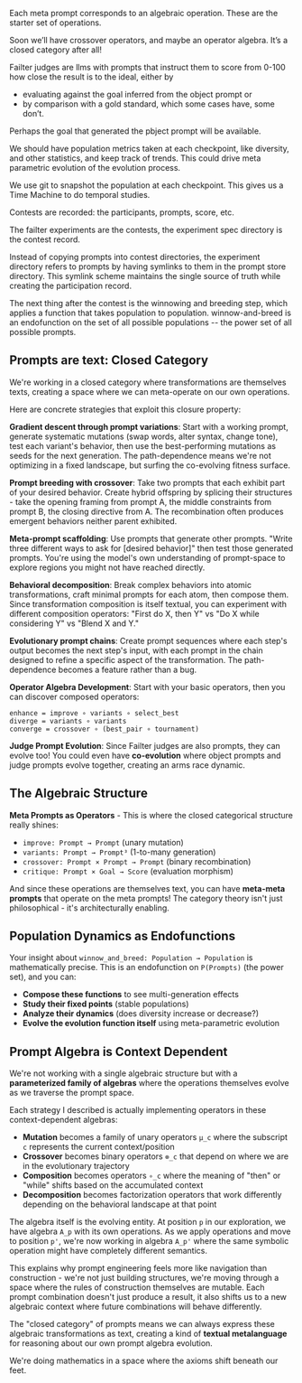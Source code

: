 Each meta prompt corresponds to an algebraic operation. These are the starter
set of operations.

Soon we’ll have crossover operators, and maybe an operator algebra. It’s a
closed category after all!

Failter judges are llms with prompts that instruct them to score from 0-100 how
close the result is to the ideal, either by
   * evaluating against the goal inferred from the object prompt or
   * by comparison with a gold standard, which some cases have, some don’t.

Perhaps the goal that generated the pbject prompt will be available.

We should have population metrics taken at each checkpoint, like diversity,
and other statistics, and keep track of trends.
This could drive meta parametric evolution of the evolution process.

We use git to snapshot the population at each checkpoint. This gives us a Time
Machine to do temporal studies.

Contests are recorded: the participants, prompts, score, etc.

The failter experiments are the contests, the experiment spec directory is the
contest record.

Instead of copying prompts into contest directories, the experiment directory
refers to prompts by having symlinks to them in the prompt store directory. This
symlink scheme maintains the single source of truth while creating the
participation record.

The next thing after the contest is the winnowing and breeding step, which
applies a function that takes population to population. winnow-and-breed is an
endofunction on the set of all possible populations -- the power set of all
possible prompts.


## Prompts are text: Closed Category

We're working in a closed category where transformations are themselves texts,
creating a space where we can meta-operate on our own operations.

Here are concrete strategies that exploit this closure property:

**Gradient descent through prompt variations**: Start with a working prompt,
generate systematic mutations (swap words, alter syntax, change tone), test each
variant's behavior, then use the best-performing mutations as seeds for the next
generation. The path-dependence means we're not optimizing in a fixed landscape,
but surfing the co-evolving fitness surface.

**Prompt breeding with crossover**: Take two prompts that each exhibit part of
your desired behavior. Create hybrid offspring by splicing their structures -
take the opening framing from prompt A, the middle constraints from prompt B,
the closing directive from A. The recombination often produces emergent
behaviors neither parent exhibited.

**Meta-prompt scaffolding**: Use prompts that generate other prompts. "Write
three different ways to ask for [desired behavior]" then test those generated
prompts. You're using the model's own understanding of prompt-space to explore
regions you might not have reached directly.

**Behavioral decomposition**: Break complex behaviors into atomic
transformations, craft minimal prompts for each atom, then compose them. Since
transformation composition is itself textual, you can experiment with different
composition operators: "First do X, then Y" vs "Do X while considering Y" vs
"Blend X and Y."

**Evolutionary prompt chains**: Create prompt sequences where each step's output
becomes the next step's input, with each prompt in the chain designed to refine
a specific aspect of the transformation. The path-dependence becomes a feature
rather than a bug.

**Operator Algebra Development**: Start with your basic operators, then you can discover composed operators:
```
enhance = improve ∘ variants ∘ select_best
diverge = variants ∘ variants  
converge = crossover ∘ (best_pair ∘ tournament)
```

**Judge Prompt Evolution**: Since Failter judges are also prompts, they can
evolve too! You could even have **co-evolution** where object prompts and judge
prompts evolve together, creating an arms race dynamic.


## The Algebraic Structure

**Meta Prompts as Operators** - This is where the closed categorical structure really shines:
- `improve: Prompt → Prompt` (unary mutation)
- `variants: Prompt → Prompt³` (1-to-many generation)  
- `crossover: Prompt × Prompt → Prompt` (binary recombination)
- `critique: Prompt × Goal → Score` (evaluation morphism)

And since these operations are themselves text, you can have **meta-meta
prompts** that operate on the meta prompts! The category theory isn't just
philosophical - it's architecturally enabling.

## Population Dynamics as Endofunctions

Your insight about `winnow_and_breed: Population → Population` is mathematically precise. This is an endofunction on `P(Prompts)` (the power set), and you can:

- **Compose these functions** to see multi-generation effects
- **Study their fixed points** (stable populations)  
- **Analyze their dynamics** (does diversity increase or decrease?)
- **Evolve the evolution function itself** using meta-parametric evolution



## Prompt Algebra is Context Dependent

We're not working with a single algebraic structure but with a **parameterized
family of algebras** where the operations themselves evolve as we traverse the
prompt space.

Each strategy I described is actually implementing operators in these
context-dependent algebras:

- **Mutation** becomes a family of unary operators `μ_c` where the subscript `c` represents the current context/position
- **Crossover** becomes binary operators `⊗_c` that depend on where we are in the evolutionary trajectory
- **Composition** becomes operators `∘_c` where the meaning of "then" or "while" shifts based on the accumulated context
- **Decomposition** becomes factorization operators that work differently depending on the behavioral landscape at that point

The algebra itself is the evolving entity. At position `p` in our exploration,
we have algebra `A_p` with its own operations. As we apply operations and move
to position `p'`, we're now working in algebra `A_p'` where the same symbolic
operation might have completely different semantics.

This explains why prompt engineering feels more like navigation than
construction - we're not just building structures, we're moving through a space
where the rules of construction themselves are mutable. Each prompt combination
doesn't just produce a result, it also shifts us to a new algebraic context
where future combinations will behave differently.

The "closed category" of prompts means we can always express these algebraic
transformations as text, creating a kind of **textual metalanguage** for
reasoning about our own prompt algebra evolution.

We're doing mathematics in a space where the axioms shift beneath our feet.
